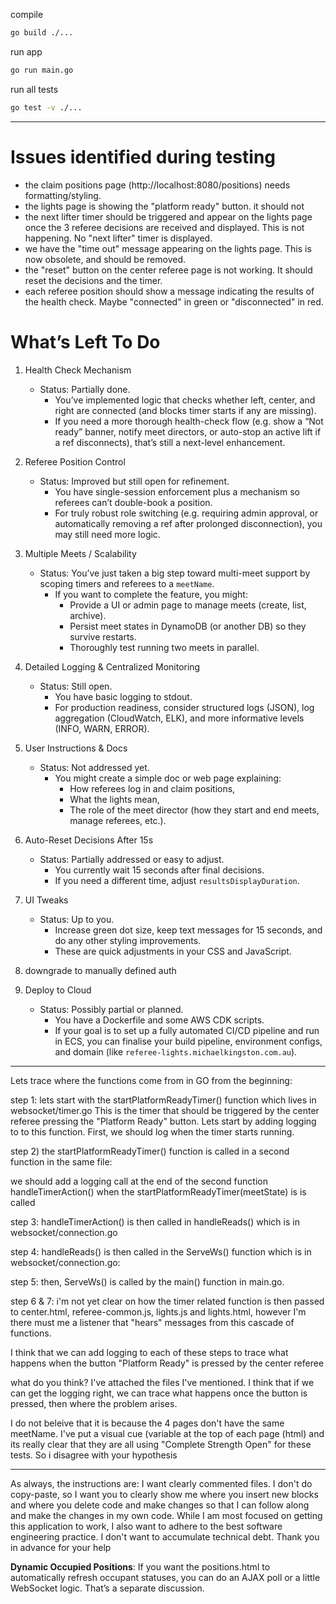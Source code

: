 compile
```bash
go build ./...
```

run app
```bash
go run main.go
```

run all tests
```bash
go test -v ./...
```

---
# Issues identified during testing
- the claim positions page (http://localhost:8080/positions) needs formatting/styling.
- the lights page is showing the "platform ready" button. it should not
- the next lifter timer should be triggered and appear on the lights page once the 3 referee decisions are received and displayed. This is not happening. No "next lifter" timer is displayed.
- we have the "time out" message appearing on the lights page. This is now obsolete, and should be removed.
- the "reset" button on the center referee page is not working. It should reset the decisions and the timer.
- each referee position should show a message indicating the results of the health check. Maybe "connected" in green or "disconnected" in red.

# What’s Left To Do

1. Health Check Mechanism
   - Status: Partially done.
       - You’ve implemented logic that checks whether left, center, and right are connected (and blocks timer starts if any are missing).
       - If you need a more thorough health-check flow (e.g. show a “Not ready” banner, notify meet directors, or auto-stop an active lift if a ref disconnects), that’s still a next-level enhancement.

2. Referee Position Control
   - Status: Improved but still open for refinement.
       - You have single-session enforcement plus a mechanism so referees can’t double-book a position.
       - For truly robust role switching (e.g. requiring admin approval, or automatically removing a ref after prolonged disconnection), you may still need more logic.

3. Multiple Meets / Scalability
   - Status: You’ve just taken a big step toward multi-meet support by scoping timers and referees to a `meetName`.
       - If you want to complete the feature, you might:
           - Provide a UI or admin page to manage meets (create, list, archive).
           - Persist meet states in DynamoDB (or another DB) so they survive restarts.
           - Thoroughly test running two meets in parallel.

4. Detailed Logging & Centralized Monitoring
   - Status: Still open.
       - You have basic logging to stdout.
       - For production readiness, consider structured logs (JSON), log aggregation (CloudWatch, ELK), and more informative levels (INFO, WARN, ERROR).

5. User Instructions & Docs
   - Status: Not addressed yet.
       - You might create a simple doc or web page explaining:
           - How referees log in and claim positions,
           - What the lights mean,
           - The role of the meet director (how they start and end meets, manage referees, etc.).

6. Auto-Reset Decisions After 15s
   - Status: Partially addressed or easy to adjust.
       - You currently wait 15 seconds after final decisions.
       - If you need a different time, adjust `resultsDisplayDuration`.

7. UI Tweaks
   - Status: Up to you.
       - Increase green dot size, keep text messages for 15 seconds, and do any other styling improvements.
       - These are quick adjustments in your CSS and JavaScript.

8. downgrade to manually defined auth

9. Deploy to Cloud
   - Status: Possibly partial or planned.
       - You have a Dockerfile and some AWS CDK scripts.
       - If your goal is to set up a fully automated CI/CD pipeline and run in ECS, you can finalise your build pipeline, environment configs, and domain (like `referee-lights.michaelkingston.com.au`).

---
Lets trace where the functions come from in GO from the beginning:

step 1: lets start with the startPlatformReadyTimer() function which lives in websocket/timer.go This is the timer that should be triggered by the center referee pressing the "Platform Ready" button. Lets start by adding logging to to this function. First, we should log when the timer starts running.

step 2) the startPlatformReadyTimer() function is called in a second function in the same file:

we should add a logging call at the end of the second function handleTimerAction() when the startPlatformReadyTimer(meetState) is is called

step 3: handleTimerAction() is then called in handleReads() which is in websocket/connection.go

step 4: handleReads() is then called in the ServeWs() function which is in websocket/connection.go:

step 5: then, ServeWs() is called by the main() function in main.go.

step 6 & 7: i'm not yet clear on how the timer related function is then passed to center.html, referee-common.js, lights.js and lights.html, however I'm there must me a listener that "hears" messages from this cascade of functions.

I think that we can add logging to each of these steps to trace what happens when the button "Platform Ready" is pressed by the center referee

what do you think? I've attached the files I've mentioned. I think that if we can get the logging right, we can trace what happens once the button is pressed, then where the problem arises.

I do not beleive that it is because the 4 pages don't have the same meetName. I've put a visual cue (variable at the top of each page (html) and its really clear that they are all using "Complete Strength Open" for these tests. So i disagree with your hypothesis

----

As always, the instructions are: I want clearly commented files.
I don't do copy-paste, so I want you to clearly show me where you insert new 
blocks and where you delete code and make changes so that I can follow along 
and make the changes in my own code. While I am most focused on getting this 
application to work, I also want to adhere to the best software engineering 
practice. I don't want to accumulate technical debt. Thank you in advance for 
your help

**Dynamic Occupied Positions**: If you want the positions.html to automatically 
refresh occupant statuses, you can do an AJAX poll or a little WebSocket logic. 
That’s a separate discussion.